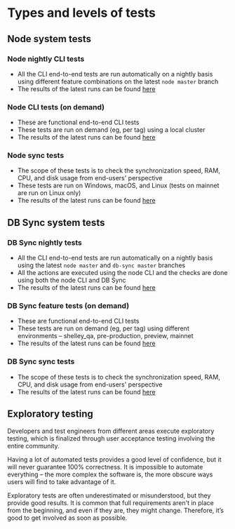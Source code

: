 <!-- markdownlint-disable MD059 -->
# Types and levels of tests

## Node system tests

### Node nightly CLI tests

- All the CLI end-to-end tests are run automatically on a nightly basis using different feature combinations on the latest `node master` branch
- The results of the latest runs can be found [here](https://tests.cardano.intersectmbo.org/test_results.html)

### Node CLI tests (on demand)

- These are functional end-to-end CLI tests
- These tests are run on demand (eg, per tag) using a local cluster
- The results of the latest runs can be found [here](https://tests.cardano.intersectmbo.org/test_results.html)

### Node sync tests

- The scope of these tests is to check the synchronization speed, RAM, CPU, and disk usage from end-users' perspective
- These tests are run on Windows, macOS, and Linux (tests on mainnet are run on Linux only)
- The results of the latest runs can be found [here](https://tests.cardano.intersectmbo.org/test_results.html)

## DB Sync system tests

### DB Sync nightly tests

- All the CLI end-to-end tests are run automatically on a nightly basis using the latest `node master` and `db-sync master` branches
- All the actions are executed using the node CLI and the checks are done using both the node CLI and DB Sync
- The results of the latest runs can be found [here](https://tests.cardano.intersectmbo.org/test_results.html)

### DB Sync feature tests (on demand)

- These are functional end-to-end CLI tests
- These tests are run on demand (eg, per tag) using different environments – shelley_qa, pre-production, preview, mainnet
- The results of the latest runs can be found [here](https://tests.cardano.intersectmbo.org/test_results.html)

### DB Sync sync tests

- The scope of these tests is to check the synchronization speed, RAM, CPU, and disk usage from end-users' perspective
- The results of the latest runs can be found [here](https://tests.cardano.intersectmbo.org/test_results.html)

## Exploratory testing

Developers and test engineers from different areas execute exploratory testing, which is finalized through user acceptance testing involving the entire community.

Having a lot of automated tests provides a good level of confidence, but it will never guarantee 100% correctness. It is impossible to automate everything – the more complex the software is, the more obscure ways users will find to take advantage of it.

Exploratory tests are often underestimated or misunderstood, but they provide good results. It is common that full requirements aren't in place from the beginning, and even if they are, they might change. Therefore, it’s good to get involved as soon as possible.
